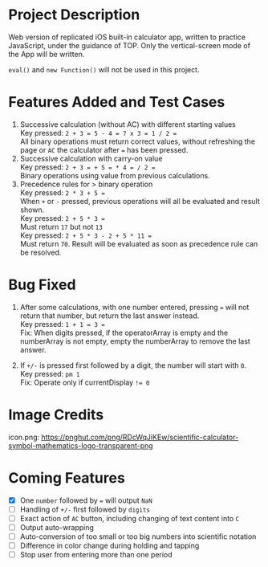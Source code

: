 # Project Description
Web version of replicated iOS built-in calculator app, written to practice 
JavaScript, under the guidance of TOP. Only the vertical-screen mode of the App
will be written.   

`eval()` and `new Function()` will not be used in this project.  

# Features Added and Test Cases
1) Successive calculation (without AC) with different starting values  
Key pressed: `2 + 3 = 5 - 4 = 7 x 3 = 1 / 2 =`  
All binary operations must return correct values, without refreshing the page
or `AC` the calculator after `=` has been pressed.  
2) Successive calculation with carry-on value  
Key pressed: `2 + 3 = + 5 = * 4 = / 2 =`  
Binary operations using value from previous calculations.  
3) Precedence rules for > binary operation  
Key pressed: `2 * 3 + 5 =`  
When `+` or `-` pressed, previous operations will all be evaluated and result shown.  
Key pressed: `2 + 5 * 3 =`  
Must return `17` but not `13`  
Key pressed: `2 + 5 * 3 - 2 + 5 * 11 =`  
Must return `70`. Result will be evaluated as soon as precedence rule can be 
resolved.

# Bug Fixed
1) After some calculations, with one number entered, pressing `=` will not return
that number, but return the last answer instead.  
Key pressed: `1 + 1 = 3 =`  
Fix: When digits pressed, if the operatorArray is empty and the numberArray is
not empty, empty the numberArray to remove the last answer.  

2) If `+/-` is pressed first followed by a digit, the number will start with `0`.  
Key pressed: `pm 1`  
Fix: Operate only if currentDisplay `!= 0`  

# Image Credits
icon.png: https://pnghut.com/png/RDcWqJiKEw/scientific-calculator-symbol-mathematics-logo-transparent-png

# Coming Features
- [x] One `number` followed by `=` will output `NaN`  
- [ ] Handling of `+/-` first followed by `digits`  
- [ ] Exact action of `AC` button, including changing of text content into `C`  
- [ ] Output auto-wrapping  
- [ ] Auto-conversion of too small or too big numbers into scientific notation    
- [ ] Difference in color change during holding and tapping  
- [ ] Stop user from entering more than one period  